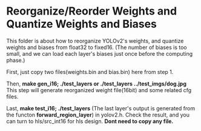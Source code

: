 # Reorganize/Reorder Weights and Quantize Weights and Biases
This folder is about how to reorganize YOLOv2's weights, and quantize weights and biases from float32 to fixed16. (The number of biases is too small, and we can load each layer's biases just once before the computing phase.)

First, just copy two files(weights.bin and bias.bin) here from step 1.

Then, __make gen_i16; ./test_layers or ./test_layers ../test_imgs/dog.jpg__ This step will generate reorganized weight file(16bit) and some related cfg files.

Last, __make test_i16; ./test_layers__ (The last layer's output is generated from the functon __forward_region_layer__) in yolov2.h. Check the result, and you can turn to hls/src_int16 for hls design. __Dont need to copy any file.__



